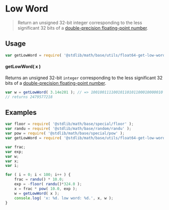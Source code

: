 Low Word
===

> Return an unsigned 32-bit integer corresponding to the less significant 32 bits of a [double-precision floating-point number][ieee754].


<!-- <usage> -->

## Usage

``` javascript
var getLowWord = require( '@stdlib/math/base/utils/float64-get-low-word' );
```

#### getLowWord( x )

Returns an unsigned 32-bit `integer` corresponding to the less significant 32 bits of a [double-precision floating-point number][ieee754].

``` javascript
var w = getLowWord( 3.14e201 ); // => 10010011110010110101100010000010
// returns 2479577218
```

<!-- </usage> -->


<!-- <examples> -->

## Examples

``` javascript
var floor = require( '@stdlib/math/base/special/floor' );
var randu = require( '@stdlib/math/base/random/randu' );
var pow = require( '@stdlib/math/base/special/pow' );
var getLowWord = require( '@stdlib/math/base/utils/float64-get-low-word' );

var frac;
var exp;
var w;
var x;
var i;

for ( i = 0; i < 100; i++ ) {
    frac = randu() * 10.0;
    exp = -floor( randu()*324.0 );
    x = frac * pow( 10.0, exp );
    w = getLowWord( x );
    console.log( 'x: %d. low word: %d.', x, w );
}
```

<!-- </examples> -->


<!-- <links> -->

[ieee754]: https://en.wikipedia.org/wiki/IEEE_754-1985

<!-- </links> -->
